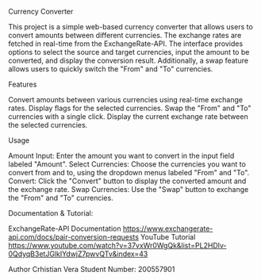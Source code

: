 Currency Converter

This project is a simple web-based currency converter that allows users to convert amounts between different currencies. The exchange rates are fetched in real-time from the ExchangeRate-API. The interface provides options to select the source and target currencies, input the amount to be converted, and display the conversion result. Additionally, a swap feature allows users to quickly switch the "From" and "To" currencies.

Features

Convert amounts between various currencies using real-time exchange rates.
Display flags for the selected currencies.
Swap the "From" and "To" currencies with a single click.
Display the current exchange rate between the selected currencies.

Usage

Amount Input: Enter the amount you want to convert in the input field labeled "Amount".
Select Currencies: Choose the currencies you want to convert from and to, using the dropdown menus labeled "From" and "To".
Convert: Click the "Convert" button to display the converted amount and the exchange rate.
Swap Currencies: Use the "Swap" button to exchange the "From" and "To" currencies.


Documentation & Tutorial:

ExchangeRate-API Documentation
https://www.exchangerate-api.com/docs/pair-conversion-requests
YouTube Tutorial
https://www.youtube.com/watch?v=37vxWr0WgQk&list=PL2HDlv-0QdyqB3etJGlkIYdwjZ7pwvQTv&index=43

Author
Crhistian Vera
Student Number: 200557901
